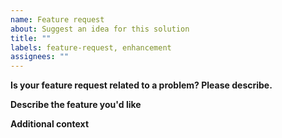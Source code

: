 ```yaml
---
name: Feature request
about: Suggest an idea for this solution
title: ""
labels: feature-request, enhancement
assignees: ""
---
```


**Is your feature request related to a problem? Please describe.**

<!--- A clear and concise description of what the problem is. Ex. I'm always frustrated when [...] -->

**Describe the feature you'd like**

<!--- A clear and concise description of what you want to happen -->

**Additional context**

<!--- Add any other context or screenshots about the feature request here -->
